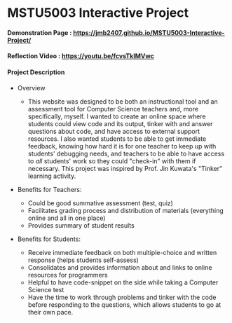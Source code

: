 # MSTU5003 Interactive Project

#### Demonstration Page : <b>https://jmb2407.github.io/MSTU5003-Interactive-Project/</b>

#### Reflection Video : <b>https://youtu.be/fcvsTklMVwc</b>

#### Project Description
- Overview
    - This website was designed to be both an instructional tool and an assessment tool for Computer Science teachers and, more specifically, myself. I wanted to create an online space where students could view code and its output, tinker with and answer questions about code, and have access to external support resources. I also wanted students to be able to get immediate feedback, knowing how hard it is for one teacher to keep up with students' debugging needs, and teachers to be able to have access to <i>all</i> students' work so they could "check-in" with them if necessary. This project was inspired by Prof. Jin Kuwata's "Tinker" learning activity.

- Benefits for Teachers:
    - Could be good summative assessment (test, quiz)
    - Facilitates grading process and distribution of materials (everything online and all in one place)
    - Provides summary of student results

- Benefits for Students:
    - Receive immediate feedback on both multiple-choice and written response (helps students self-assess)
    - Consolidates and provides information about and links to  online resources for programmers
    - Helpful to have code-snippet on the side while taking a Computer Science test
    - Have the time to work through problems and tinker with the code before responding to the questions, which allows students to go at their own pace.